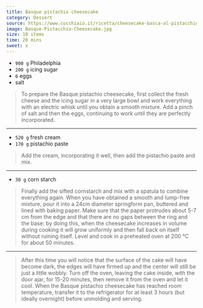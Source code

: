 ```yaml
---
title: Basque pistachio cheesecake
category: Dessert
source: https://www.cucchiaio.it/ricetta/cheesecake-basca-al-pistacchio/
image: Basque-Pistacchio-Cheesecake.jpg
size: 10 items
time: 20 mins
sweet: x
---
```


* `900 g` Philadelphia
* `200 g` icing sugar
* `6` eggs
* salt

> To prepare the Basque pistachio cheesecake, first collect the fresh cheese and the icing sugar in a very large bowl and work everything with an electric whisk until you obtain a smooth mixture. Add a pinch of salt and then the eggs, continuing to work until they are perfectly incorporated.

---

* `520 g` fresh cream
* `170 g` pistachio paste

> Add the cream, incorporating it well, then add the pistachio paste and mix.

---

* `30 g` corn starch
  
> Finally add the sifted cornstarch and mix with a spatula to combine everything again. When you have obtained a smooth and lump-free mixture, pour it into a 24cm diameter springform pan, buttered and lined with baking paper. Make sure that the paper protrudes about 5-7 cm from the edge and that there are no gaps between the ring and the base: by doing this, when the cheesecake increases in volume during cooking it will grow uniformly and then fall back on itself without ruining itself. Level and cook in a preheated oven at 200 °C for about 50 minutes.

---

> After this time you will notice that the surface of the cake will have become dark, the edges will have firmed up and the center will still be just a little wobbly. Turn off the oven, leaving the cake inside, with the door ajar, for 15-20 minutes, then remove it from the oven and let it cool. When the Basque pistachio cheesecake has reached room temperature, transfer it to the refrigerator for at least 3 hours (but ideally overnight) before unmolding and serving.